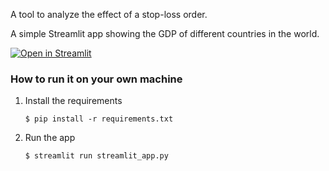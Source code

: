 A tool to analyze the effect of a stop-loss order.

A simple Streamlit app showing the GDP of different countries in the world.

[![Open in Streamlit](https://static.streamlit.io/badges/streamlit_badge_black_white.svg)](https://stop-loss-analyzer.streamlit.app/)

### How to run it on your own machine

1. Install the requirements

   ```
   $ pip install -r requirements.txt
   ```

2. Run the app

   ```
   $ streamlit run streamlit_app.py
   ```
